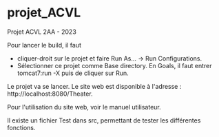 # projet_ACVL
Projet ACVL 2AA - 2023

Pour lancer le build, il faut 
- cliquer-droit sur le projet et faire Run As... -> Run Configurations.
- Sélectionner ce projet comme Base directory. En Goals, il faut entrer tomcat7:run -X puis de cliquer sur Run.
  
Le projet va se lancer. Le site web est disponible à l'adresse : http://localhost:8080/Theater. 

Pour l'utilisation du site web, voir le manuel utilisateur.

Il existe un fichier Test dans src, permettant de tester les différentes fonctions. 
